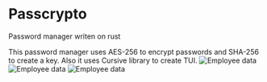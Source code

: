 # Passcrypto
Password manager writen on rust

This password manager uses AES-256 to encrypt passwords and SHA-256 to create a key. Also it uses Cursive library to create TUI.
![Employee data](https://github.com/kspipa/Passcrypto/blob/master/pics/_003.png?raw=true "Enter screen")
![Employee data](https://github.com/kspipa/Passcrypto/blob/master/pics/_004.png?raw=true "Write layer")
![Employee data](https://github.com/kspipa/Passcrypto/blob/master/pics/_005.png?raw=true "Main layer")
